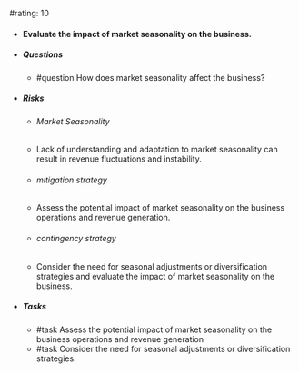 #rating: 10
- #### Evaluate the impact of market seasonality on the business.
- ##### Questions
  - #question How does market seasonality affect the business?
- ##### Risks

  - ###### Market Seasonality
  - Lack of understanding and adaptation to market seasonality can result in revenue fluctuations and instability.
  - ###### mitigation strategy
  - Assess the potential impact of market seasonality on the business operations and revenue generation.
  - ###### contingency strategy
  - Consider the need for seasonal adjustments or diversification strategies and evaluate the impact of market seasonality on the business.
- ##### Tasks
  - #task Assess the potential impact of market seasonality on the business operations and revenue generation
  - #task  Consider the need for seasonal adjustments or diversification strategies.


